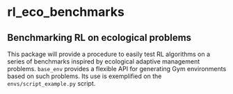 # rl_eco_benchmarks

## Benchmarking RL on ecological problems

This package will provide a procedure to easily test RL algorithms on a series of benchmarks inspired by ecological adaptive management problems.
`base_env` provides a flexible API for generating Gym environments based on such problems. Its use is exemplified on the `envs/script_example.py` script.
